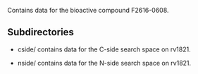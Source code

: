 Contains data for the bioactive compound F2616-0608.

## Subdirectories

- cside/ contains data for the C-side search space on rv1821.

- nside/ contains data for the N-side search space on rv1821.

